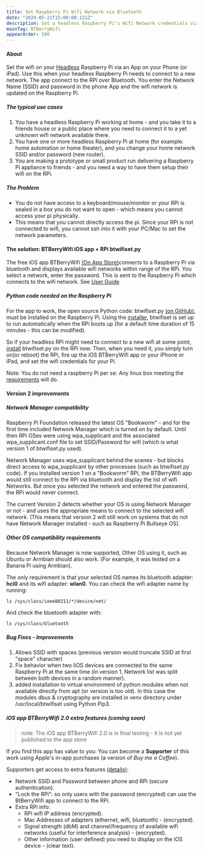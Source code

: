 ```yaml
---
title: Set Raspberry Pi Wifi Network via Bluetooth
date: "2024-05-21T15:00:00.121Z"
description: Set a headless Raspberry Pi's Wifi Network credentials via Phone App over Bluetooth.
mainTag: BTBerryWifi
appearOrder: 100
---
```


#### About  
Set the wifi on your [Headless](/Raspberry-Pi/Principles-What-is-Headless/#sectionTop) Raspberry Pi via an App on your Phone (or iPad).  Use this when your headless Raspberry Pi needs to connect to a new network. The app connect to the RPi over Bluetooth. You enter the Network Name (SSID) and password in the phone App and the wifi network is updated on the Raspberry Pi.
 
##### The typical use cases
1. You have a headless Raspberry Pi working at home - and you take it to a friends house or a public place where you need to connect it to a yet unknown wifi network available there.  
2. You have one or more headless Raspberry Pi at home (for example: home automation or home theater), and you change your home network SSID and/or password (new router).  
3. You are making a prototype or small product run delivering a Raspberry Pi appliance to friends - and you need a way to have them setup their wifi on the RPi. 

##### The Problem
- You do not have access to a keyboard/mouse/monitor or your RPi is sealed in a box you do not want to open - which means you cannot access your pi physically.
- This means that you cannot directly access the pi. Since your RPi is not connected to wifi, you cannot ssh into it with your PC/Mac to set the network parameters.

#### The solution: BTBerryWifi iOS app + RPi btwifiset.py
The free iOS app BTBerryWifi <a href="https://apps.apple.com/us/app/btberrywifi/id1596978011" target="_blank">(On App Store)</a>connects to a Raspberry Pi via bluetooth and displays available wifi networks within range of the RPi. You select a network, enter the password.  This is sent to the Raspberry Pi which connects to the wifi network. See [User Guide](/Set-wifi-via-bluetooth/iPhone-App-iPhone-app-usage/#sectionTop)

##### Python code needed on the Raspberry Pi

For the app to work, the open source Python code: btwifiset.py  <a href="https://github.com/nksan/Rpi-SetWiFi-viaBluetooth" target="_blank">(on GitHub)</a>, must be installed on the Raspberry Pi. Using the [installer](/Set-wifi-via-bluetooth/Installation-RaspberryPi-automatic/#sectionTop), btwifiset is set up to run automatically when the RPi boots up (for a default time duration of 15 minutes - this can be modified).

So if your headless RPi might need to connect to a new wifi at some point, [install](/Set-wifi-via-bluetooth/Installation-RaspberryPi-automatic/#sectionTop) btwifiset.py on the RPi now. Then, when you need it, you simply turn on(or reboot) the RPi, fire up the iOS BTBerryWifi app or your iPhone or iPad, and set the wifi credentials for your Pi.

Note: You do not need a raspberry Pi per se:  Any linux box meeting the [requirements](#linux) will do.

#### Version 2 improvements

##### Network Manager compatibility
Raspberry Pi Foundation released the latest OS "Bookworm" - and for the first time included Network Manager which is turned on by default. Until then RPi OSes were using wpa_supplicant and the associated wpa_supplicant.conf file to set SSID/Password for wifi (which is what version 1 of btwifiset.py used).

Network Manager uses wpa_supplicant behind the scenes - but blocks direct access to wpa_supplicant by other processes (such as btwifiset.py code). If you installed version 1 on a "Bookworm" RPi, the BTBerryWifi app would still connect to the RPI via bluetooth and display the list of wifi Networks. But once you selected the network and entered the password, the RPi would never connect.

The current Version 2 detects whether your OS is using Network Manager or not - and uses the appropriate means to connect to the selected wifi network. (This means that version 2 will still work on systems that do not have Network Manager installed - such as Raspberry Pi Bullseye OS).

##### Other OS compatibility requirements <a name="linux"></a>
Because Network Manager is now supported, Other OS using it, such as Ubuntu or Armbian should also work. (For example, it was tested on a Banana Pi using Armbian).

The only requirement is that your selected OS names its bluetooth adapter: **hci0** and its wifi adapter: **wlan0**. You can check the wifi adapter name by running:
```
ls /sys/class/ieee80211/*/device/net/
```
And check the bluetooth adapter with:
```
ls /sys/class/bluetooth
```

##### Bug Fixes - Improvements
1. Allows SSID with spaces (previous version would truncate SSID at first "space" character)
2. Fix behavior when two IiOS devices are connected to the same Raspberry Pi at the same time (in version 1, Network list was split between both devices in a random manner).  
3. added installation to virtual environment of python modules when not available directly from apt (or version is too old).  In this case the modules dbus & cryptography are installed in venv directory under /usr/local/btwifiset using Python Pip3.

##### iOS app BTBerryWifi 2.0 extra features (coming soon)
> note: The iOS app BTBerryWifi 2.0 is in final testing - it is not yet published to the app store

If you find this app has value to you: You can become a **Supporter** of this work using Apple's in-app purchases (a version of  *Buy me a Coffee*).  

Supporters get access to extra features [(details)](/Set-wifi-via-bluetooth/Supporter-extra-features/#sectionTop):
- Network SSID and Password between phone and RPi (secure authentication).  
- "Lock the RPi": so only users with the password (encrypted) can use the BtBerryWifi app to connect to the RPi.
- Extra RPi info: 
    - RPi wifi IP address (encrypted).
    - Mac Addresses of adapters (ethernet, wifi, bluetooth) - (encrypted).
    - Signal strength (dbM) and channel/frequency of available wifi networks (useful for interference analysis) - (encrypted).
    - Other information (user defined) you need to display on the iOS device - (clear text).  